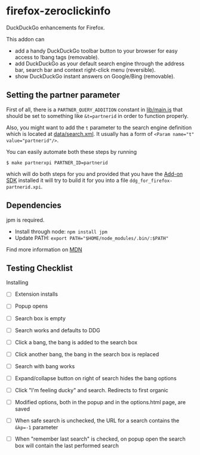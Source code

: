 firefox-zeroclickinfo
=====================

DuckDuckGo enhancements for Firefox.

This addon can

- add a handy DuckDuckGo toolbar button to your browser for easy access to !bang tags (removable).
- add DuckDuckGo as your default search engine through the address bar, search bar and context right-click menu (reversible).
- show DuckDuckGo instant answers on Google/Bing (removable).


Setting the partner parameter
-----------------------------

First of all, there is a `PARTNER_QUERY_ADDITION` constant in
[lib/main.js](lib/main.js) that should be set to something like `&t=partnerid`
in order to function properly.

Also, you might want to add the `t` parameter to the search engine definition
which is located at [data/search.xml](data/search.xml). It usually has a form
of `<Param name="t" value="partnerid"/>`.

You can easily automate both these steps by running

    $ make partnerxpi PARTNER_ID=partnerid

which will do both steps for you and provided that you have the [Add-on
SDK](https://developer.mozilla.org/en-US/Add-ons/SDK) installed it will try to
build it for you into a file `ddg_for_firefox-partnerid.xpi`.


Dependencies
--------------

jpm is required.

- Install through node: `npm install jpm`
- Update PATH: `export PATH="$HOME/node_modules/.bin/:$PATH"`

Find more information on [MDN](https://developer.mozilla.org/en-US/Add-ons/SDK/Tools/jpm)


Testing Checklist
-----------------

Installing

- [ ] Extension installs

- [ ] Popup opens

- [ ] Search box is empty

- [ ] Search works and defaults to DDG

- [ ] Click a bang, the bang is added to the search box

- [ ] Click another bang, the bang in the search box is replaced

- [ ] Search with bang works

- [ ] Expand/collapse button on right of search hides the bang options

- [ ] Click "I'm feeling ducky" and search. Redirects to first organic

- [ ] Modified options, both in the popup and in the options.html page, are saved

- [ ] When safe search is unchecked, the URL for a search contains the `&kp=-1` parameter

- [ ] When "remember last search" is checked, on popup open the search box will contain the last performed search
